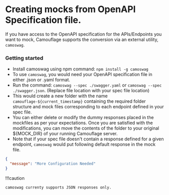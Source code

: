 # Creating mocks from OpenAPI Specification file.

If you have access to the OpenAPI specification for the APIs/Endpoints you want to mock, Camouflage supports the conversion via an external utility, `camoswag`.

### Getting started

- Install camoswag using npm command: `npm install -g camoswag`
- To use `camoswag`, you would need your OpenAPI specification file in either .json or .yaml format.
- Run the command: `camoswag --spec ./swagger.yaml` or `camoswag --spec ./swagger.json`. (Replace file location with your spec file location)
- This would create a new folder with the name `camouflage-${current_timestamp}` containing the required folder structure and mock files corresponding to each endpoint defined in your spec file.
- You can either delete or modify the dummy responses placed in the mockfiles as per your expectations. Once you are satisfied with the modifications, you can move the contents of the folder to your original ${MOCK_DIR} of your running Camouflage server.
- Note that if your spec file doesn't contain a response defined for a given endpoint, `camoswag` would put following default response in the mock file.

```json
{
  "message": "More Configuration Needed"
}
```

!!!caution

    camoswag currenty supports JSON responses only.
